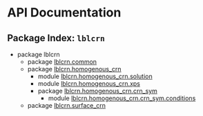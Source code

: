 # API Documentation

## Package Index: `lblcrn`

- package lblcrn
    - package [lblcrn.common](./common)
    - package [lblcrn.homogenous_crn](./homogenous_crn)
        - module [lblcrn.homogenous_crn.solution](./homogenous_crn/solution.md)
        - module [lblcrn.homogenous_crn.xps](./homogenous_crn/xps.md)
        - package [lblcrn.homogenous_crn.crn_sym](./homogenous_crn/crn_sym)
            - module [lblcrn.homogenous_crn.crn_sym.conditions](./homogenous_crn/crn_sym/conditions.md)
    - package [lblcrn.surface_crn](./surface_crn)
